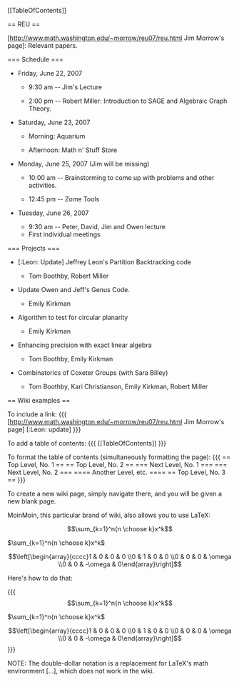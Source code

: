 [[TableOfContents]]

== REU ==

[http://www.math.washington.edu/~morrow/reu07/reu.html Jim Morrow's page]: Relevant papers.

=== Schedule ===

 * Friday, June 22, 2007
    * 9:30 am -- Jim's Lecture

    * 2:00 pm -- Robert Miller: Introduction to SAGE and Algebraic Graph Theory.

 * Saturday, June 23, 2007
    * Morning: Aquarium

    * Afternoon: Math n' Stuff Store

 * Monday, June 25, 2007 (Jim will be missing)

    * 10:00 am -- Brainstorming to come up with problems and other activities.

    * 12:45 pm -- Zome Tools

 * Tuesday, June 26, 2007
    * 9:30 am -- Peter, David, Jim and Owen lecture
    * First individual meetings

=== Projects ===

 * [:Leon: Update] Jeffrey Leon's Partition Backtracking code 
    * Tom Boothby, Robert Miller

 * Update Owen and Jeff's Genus Code.
    * Emily Kirkman

 * Algorithm to test for circular planarity
    * Emily Kirkman

 * Enhancing precision with exact linear algebra
    * Tom Boothby, Emily Kirkman

 * Combinatorics of Coxeter Groups (with Sara Billey)
    * Tom Boothby, Kari Christianson, Emily Kirkman, Robert Miller

== Wiki examples ==

To include a link:
{{{
[http://www.math.washington.edu/~morrow/reu07/reu.html Jim Morrow's page]
[:Leon: update]
}}}

To add a table of contents:
{{{
[[TableOfContents]]
}}}

To format the table of contents (simultaneously formatting the page):
{{{
== Top Level, No. 1 ==
== Top Level, No. 2 ==
=== Next Level, No. 1 ===
=== Next Level, No. 2 ===
==== Another Level, etc. ====
== Top Level, No. 3 ==
}}}

To create a new wiki page, simply navigate there, and you will be given a new blank page.

MoinMoin, this particular brand of wiki, also allows you to use LaTeX:

$$\sum_{k=1}^n{n \choose k}x^k$$

$\sum_{k=1}^n{n \choose k}x^k$

$$\left[\begin{array}{cccc}1 & 0 & 0 & 0 \\0 & 1 & 0 & 0 \\0 & 0 & 0 & \omega \\0 & 0 & -\omega & 0\end{array}\right]$$

Here's how to do that:

{{{
$$\sum_{k=1}^n{n \choose k}x^k$$

$\sum_{k=1}^n{n \choose k}x^k$

$$\left[\begin{array}{cccc}1 & 0 & 0 & 0 \\0 & 1 & 0 & 0 \\0 & 0 & 0 & \omega \\0 & 0 & -\omega & 0\end{array}\right]$$
}}}

NOTE: The double-dollar notation is a replacement for LaTeX's math environment \[...\], which does not work in the wiki.
